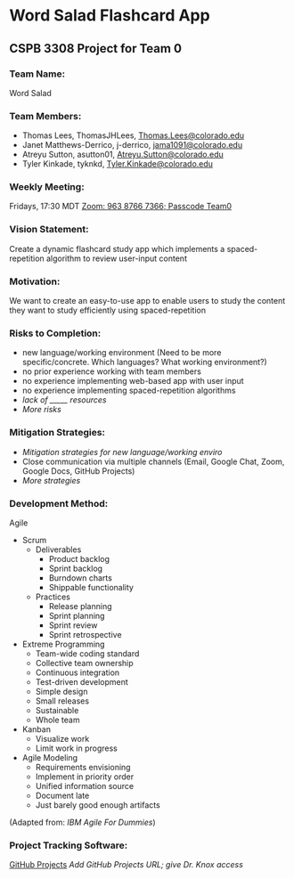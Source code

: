 # Word Salad Flashcard App #
## CSPB 3308 Project for Team 0 ##

### Team Name: ###
 Word Salad

### Team Members: ###
 * Thomas Lees, ThomasJHLees, Thomas.Lees@colorado.edu
 * Janet Matthews-Derrico, j-derrico, jama1091@colorado.edu
 * Atreyu Sutton, asutton01, Atreyu.Sutton@colorado.edu
 * Tyler Kinkade, tyknkd, Tyler.Kinkade@colorado.edu

### Weekly Meeting: ###
 Fridays, 17:30 MDT [Zoom: 963 8766 7366; Passcode Team0](https://cuboulder.zoom.us/j/96387667366)

### Vision Statement: ###
 Create a dynamic flashcard study app which implements a spaced-repetition algorithm to review user-input content

### Motivation: ###
 We want to create an easy-to-use app to enable users to study the content they want to study efficiently using spaced-repetition
 
### Risks to Completion: ###
 * new language/working environment (Need to be more specific/concrete. Which languages? What working environment?)
 * no prior experience working with team members
 * no experience implementing web-based app with user input
 * no experience implementing spaced-repetition algorithms
 * _lack of _____ resources_
 * _More risks_

### Mitigation Strategies: ###
 * _Mitigation strategies for new language/working enviro_
 * Close communication via multiple channels (Email, Google Chat, Zoom, Google Docs, GitHub Projects)
 * _More strategies_

### Development Method: ###
Agile 
 * Scrum
   * Deliverables
     * Product backlog
     * Sprint backlog
     * Burndown charts
     * Shippable functionality
   * Practices
     * Release planning
     * Sprint planning
     * Sprint review
     * Sprint retrospective
 * Extreme Programming
   * Team-wide coding standard
   * Collective team ownership
   * Continuous integration
   * Test-driven development
   * Simple design
   * Small releases
   * Sustainable
   * Whole team
 * Kanban
   * Visualize work
   * Limit work in progress
 * Agile Modeling
   * Requirements envisioning
   * Implement in priority order
   * Unified information source
   * Document late
   * Just barely good enough artifacts
 
 (Adapted from: _IBM Agile For Dummies_)

### Project Tracking Software: ### 
  [GitHub Projects](URL) _Add GitHub Projects URL; give Dr. Knox access_
